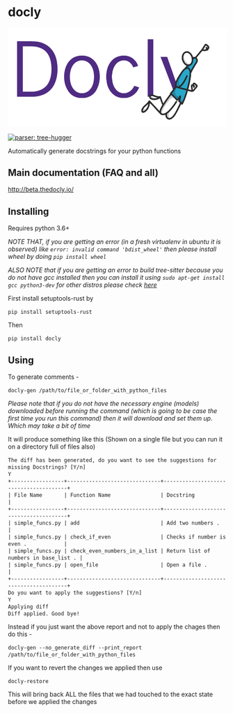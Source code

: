 # docly

![Docly - Automatic source code commenting](https://github.com/autosoft-dev/docly/blob/master/logo/docly.png)

[![parser: tree-hugger](https://img.shields.io/badge/parser-tree--hugger-lightgrey)](https://github.com/autosoft-dev/tree-hugger/)

Automatically generate docstrings for your python functions

## Main documentation (FAQ and all)

http://beta.thedocly.io/


## Installing

Requires python 3.6+

_NOTE THAT, if you are getting an error (in a fresh virtualenv in ubuntu it is observed) like `error: invalid command 'bdist_wheel'` then please install wheel by doing `pip install wheel`_

_ALSO NOTE that if you are getting an error to build tree-sitter because you do not have gcc installed then you can install it using `sudo apt-get install gcc python3-dev` for other distros please check [here](https://stackoverflow.com/questions/21530577/fatal-error-python-h-no-such-file-or-directory)_

First install setuptools-rust by 

```
pip install setuptools-rust
```

Then

```
pip install docly
```

## Using

To generate comments - 

```
docly-gen /path/to/file_or_folder_with_python_files
```
_Please note that if you do not have the necessary engine (models) downloaded before running the command (which is going to be case the first time you run this command) then it will download and set them up. Which may take a bit of time_


It will produce something like this (Shown on a single file but you can run it on a directory full of files also)

```
The diff has been generated, do you want to see the suggestions for missing Docstrings? [Y/n]
Y
+-----------------+------------------------------+---------------------------------------+
| File Name       | Function Name                | Docstring                             |
+-----------------+------------------------------+---------------------------------------+
| simple_funcs.py | add                          | Add two numbers .                     |
| simple_funcs.py | check_if_even                | Checks if number is even .            |
| simple_funcs.py | check_even_numbers_in_a_list | Return list of numbers in base_list . |
| simple_funcs.py | open_file                    | Open a file .                         |
+-----------------+------------------------------+---------------------------------------+
Do you want to apply the suggestions? [Y/n]
Y
Applying diff
Diff applied. Good bye!
```

Instead if you just want the above report and not to apply the chages then do this - 

```
docly-gen --no_generate_diff --print_report /path/to/file_or_folder_with_python_files
```

If you want to revert the changes we applied then use

```
docly-restore
```

This will bring back ALL the files that we had touched to the exact state before we applied the changes
